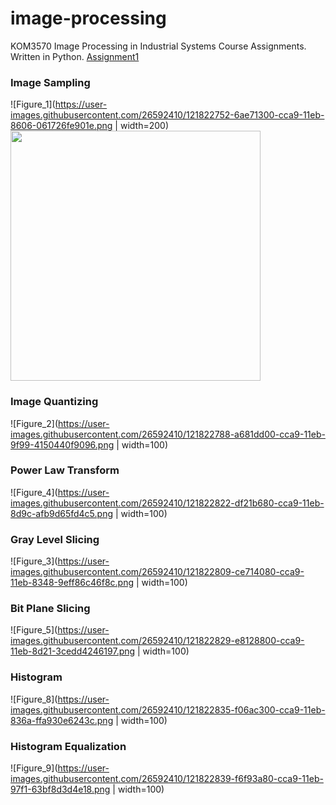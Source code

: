 # image-processing
KOM3570 Image Processing in Industrial Systems Course Assignments. Written in Python. 
[Assignment1](../blob/master/Assignment1/)
### Image Sampling
![Figure_1](https://user-images.githubusercontent.com/26592410/121822752-6ae71300-cca9-11eb-8606-061726fe901e.png | width=200)
<img src="https://user-images.githubusercontent.com/26592410/121822752-6ae71300-cca9-11eb-8606-061726fe901e.png" height="400">
### Image Quantizing
![Figure_2](https://user-images.githubusercontent.com/26592410/121822788-a681dd00-cca9-11eb-9f99-4150440f9096.png | width=100)
### Power Law Transform
![Figure_4](https://user-images.githubusercontent.com/26592410/121822822-df21b680-cca9-11eb-8d9c-afb9d65fd4c5.png | width=100)
### Gray Level Slicing
![Figure_3](https://user-images.githubusercontent.com/26592410/121822809-ce714080-cca9-11eb-8348-9eff86c46f8c.png | width=100)
### Bit Plane Slicing
![Figure_5](https://user-images.githubusercontent.com/26592410/121822829-e8128800-cca9-11eb-8d21-3cedd4246197.png | width=100)
### Histogram
![Figure_8](https://user-images.githubusercontent.com/26592410/121822835-f06ac300-cca9-11eb-836a-ffa930e6243c.png | width=100)
### Histogram Equalization
![Figure_9](https://user-images.githubusercontent.com/26592410/121822839-f6f93a80-cca9-11eb-97f1-63bf8d3d4e18.png | width=100)

